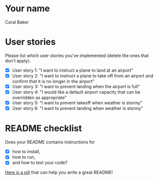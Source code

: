 # Your name

Coral Baker

# User stories 

Please list which user stories you've implemented (delete the ones that don't apply).

- [X] User story 1: "I want to instruct a plane to land at an airport"
- [X] User story 2: "I want to instruct a plane to take off from an airport and confirm that it is no longer in the airport"
- [X] User story 3: "I want to prevent landing when the airport is full"
- [X] User story 4: "I would like a default airport capacity that can be overridden as appropriate"
- [X] User story 5: "I want to prevent takeoff when weather is stormy"
- [X] User story 6: "I want to prevent landing when weather is stormy"

# README checklist

Does your README contains instructions for

- [X] how to install,
- [X] how to run,
- [X] and how to test your code?

[Here is a pill](https://github.com/makersacademy/course/blob/main/pills/readmes.md) that can help you write a great README!